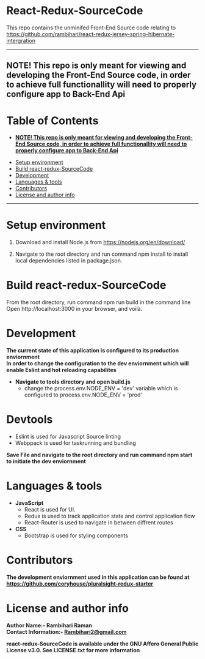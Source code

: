 # React-Redux-SourceCode
This repo contains the unminifed Front-End Source code relating to https://github.com/rambihari/react-redux-jersey-spring-hibernate-intergration 

* * *

## **NOTE! This repo is only meant for viewing and developing the Front-End Source code, in order to achieve full functionallity will need to properly configure app to Back-End Api**

# Table of Contents
 * [**NOTE! This repo is only meant for viewing and developing the Front-End Source code, in order to achieve full functionallity will need to properly configure app to Back-End Api**](#--note--this-repo-is-only-meant-for-viewing-and-developing-the-front-end-source-code--in-order-to-achieve-full-functionallity-will-need-to-properly-configure-app-to-back-end-api--)
- [Setup environment](#setup-environment)
- [Build react-redux-SourceCode](#build-react-redux-sourcecode)
- [Development](#development)
- [Languages & tools](#languages---tools)
- [Contributors](#contributors)
- [License and author info](#license-and-author-info)
* * *

# Setup environment

1. Download and install Node.js from https://nodejs.org/en/download/

2. Navigate to the root directory and run command npm install to install local dependencies listed in package.json.

# Build react-redux-SourceCode

From the root directory, run command npm run build in the command line
Open http://localhost:3000 in your browser, and voilà.

# Development
**The current state of this application is configured to its production enviornment** <br/>
**In order to change the configuration to the dev enviornment which will enable Eslint and hot reloading capabilites**
* **Navigate to tools directory and open build.js**
   * change the process.env.NODE_ENV = 'dev' variable which is configured to process.env.NODE_ENV = 'prod' <br/>

# Devtools
   * Eslint is used for Javascript Source linting 
   * Webppack is used for taskrunning and bundling
   
**Save File and navigate to the root directory and run command npm start to initiate the dev enviornment**

# Languages & tools
  * **JavaScript** <br/>
    * React is used for UI.
    * Redux is used to track application state and control application flow
    * React-Router is used to navigate in between diffrent routes
  * **CSS** <br/>
    * Bootstrap is used for styling components

# Contributors
  **The development enviornment used in this application can be found at https://github.com/coryhouse/pluralsight-redux-starter**

# License and author info
**Author Name:- Rambihari Raman** <br />
**Contact Information:- Rambihari2@gmail.com** <br />

__react-redux-SourceCode is available under the GNU Affero General Public License v3.0. See LICENSE.txt for more information__
